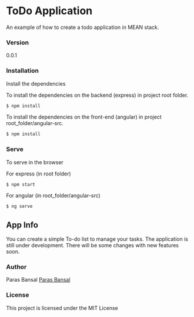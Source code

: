 # ToDo Application

An example of how to create a todo application in MEAN stack.

### Version
0.0.1


### Installation

Install the dependencies

To install the dependencies on the backend (express) in project root folder.
```sh
$ npm install
```

To install the dependencies on the front-end (angular) in project root_folder/angular-src.
```sh
$ npm install
```

### Serve
To serve in the browser

For express (in root folder)
```sh
$ npm start
```

For angular (in root_folder/angular-src)

```sh
$ ng serve
```

## App Info

You can create a simple To-do list to manage your tasks. The application is still under development. There will be some changes with new features soon.

### Author

Paras Bansal
[Paras Bansal](http://www.parasbansal.com)

### License

This project is licensed under the MIT License